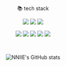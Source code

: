 <div align="center">


<div>📚 tech stack</div>

<p align="center"><img src="https://img.shields.io/badge/Java-FC4C02?style=flat-square&logo=java&logoColor=white"/> <img src="https://img.shields.io/badge/javascript-F7DF1E?style=flat-square&logo=javascript&logoColor=black"> <img src="https://img.shields.io/badge/python-3776AB?style=flat-square&logo=python&logoColor=white"></p>
  
<p align="center"><img src="https://img.shields.io/badge/spring-6DB33F?style=flat-square&logo=spring&logoColor=white"> <img src="https://img.shields.io/badge/flask-000000?style=flat-square&logo=flask&logoColor=white"> <img src="https://img.shields.io/badge/mysql-4479A1?style=flat-square&logo=mysql&logoColor=white"> <img src="https://img.shields.io/badge/aws-232F3E?style=flat-square&logo=amazonaws&logoColor=white"> <img src="https://img.shields.io/badge/github-181717?style=flat-square&logo=github&logoColor=white"></p>

<br>


![NNIIE's GitHub stats](https://github-readme-stats.vercel.app/api?username=NNIIE&show_icons=true&theme=dark)
</div>
